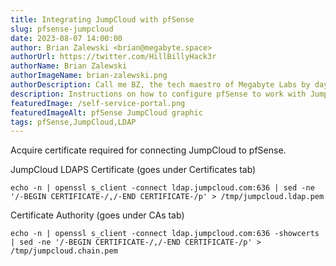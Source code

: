 ```yaml
---
title: Integrating JumpCloud with pfSense
slug: pfsense-jumpcloud
date: 2023-08-07 14:00:00
author: Brian Zalewski <brian@megabyte.space>
authorUrl: https://twitter.com/HillBillyHack3r
authorName: Brian Zalewski
authorImageName: brian-zalewski.png
authorDescription: Call me BZ, the tech maestro of Megabyte Labs by day, gym enthusiast, party animal, and ball game champion by night. Always up for a quirky chat about AI, deities, or time-hopping. Plotting world betterment one inspiration at a time.
description: Instructions on how to configure pfSense to work with JumpCloud
featuredImage: /self-service-portal.png
featuredImageAlt: pfSense JumpCloud graphic
tags: pfSense,JumpCloud,LDAP
---
```


Acquire certificate required for connecting JumpCloud to pfSense.

JumpCloud LDAPS Certificate (goes under Certificates tab)

```shell
echo -n | openssl s_client -connect ldap.jumpcloud.com:636 | sed -ne '/-BEGIN CERTIFICATE-/,/-END CERTIFICATE-/p' > /tmp/jumpcloud.ldap.pem
```

Certificate Authority (goes under CAs tab)

```shell
echo -n | openssl s_client -connect ldap.jumpcloud.com:636 -showcerts | sed -ne '/-BEGIN CERTIFICATE-/,/-END CERTIFICATE-/p' > /tmp/jumpcloud.chain.pem
```
